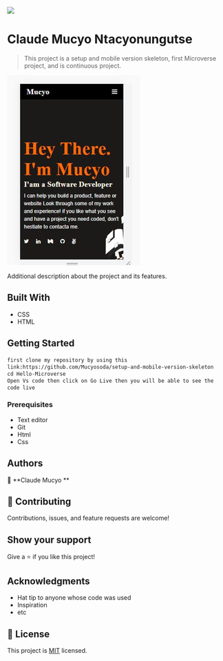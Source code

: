 ![](https://img.shields.io/badge/Microverse-blueviolet)

# Claude Mucyo Ntacyonungutse

> This project is a setup and mobile version skeleton, first Microverse project, and is continuous project.

![screenshot](./app_screenshot.JPG)

Additional description about the project and its features.

## Built With

- CSS
- HTML

## Getting Started

```
first clone my repository by using this link:https://github.com/Mucyosoda/setup-and-mobile-version-skeleton
cd Hello-Microverse
Open Vs code then click on Go Live then you will be able to see the code live
```

### Prerequisites

- Text editor
- Git
- Html
- Css

## Authors

👤 **Claude Mucyo **

## 🤝 Contributing

Contributions, issues, and feature requests are welcome!

## Show your support

Give a ⭐️ if you like this project!

## Acknowledgments

- Hat tip to anyone whose code was used
- Inspiration
- etc

## 📝 License

This project is [MIT](./MIT.md) licensed.
